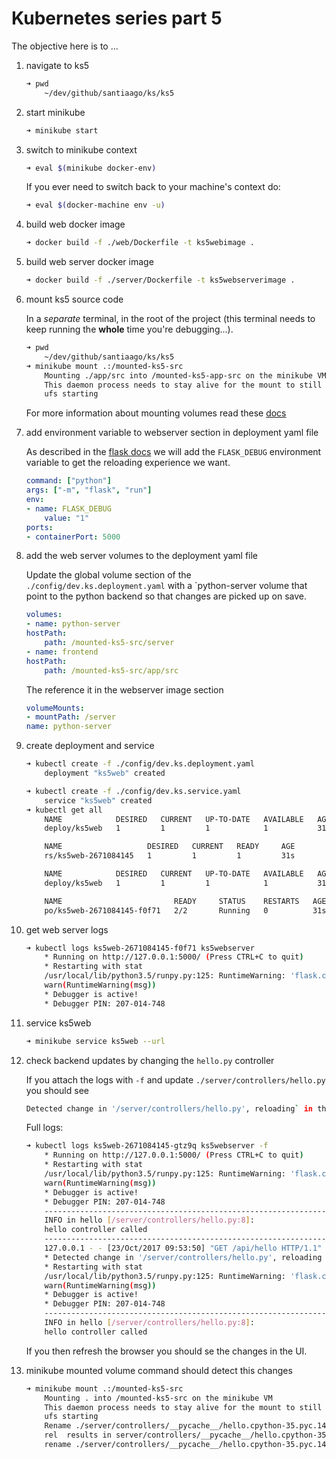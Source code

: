 # Kubernetes series part 5

The objective here is to ...

1. navigate to ks5

    ```bash
    ➜ pwd
        ~/dev/github/santiaago/ks/ks5
    ```

1. start minikube

    ```bash
    ➜ minikube start
    ```

1. switch to minikube context

    ```bash
    ➜ eval $(minikube docker-env)
    ```

    If you ever need to switch back to your machine's context do:

    ```bash
    ➜ eval $(docker-machine env -u)
    ```

1. build web docker image

    ```bash
    ➜ docker build -f ./web/Dockerfile -t ks5webimage .
    ```

1. build web server docker image

    ```bash
    ➜ docker build -f ./server/Dockerfile -t ks5webserverimage .
    ```

1. mount ks5 source code

    In a _separate_ terminal, in the root of the project (this terminal needs to keep running the **whole** time you're debugging...).

    ```bash
    ➜ pwd
        ~/dev/github/santiaago/ks/ks5
    ➜ minikube mount .:/mounted-ks5-src
        Mounting ./app/src into /mounted-ks5-app-src on the minikube VM
        This daemon process needs to stay alive for the mount to still be accessible...
        ufs starting
    ```

    For more information about mounting volumes read these [docs](https://github.com/kubernetes/minikube/blob/master/docs/host_folder_mount.md)

1. add environment variable to webserver section in deployment yaml file

    As described in the [flask docs](http://flask.pocoo.org/docs/0.12/server/) we will add the `FLASK_DEBUG` environment variable to get the reloading experience we want.

    ```yaml
    command: ["python"]
    args: ["-m", "flask", "run"]
    env:
    - name: FLASK_DEBUG
        value: "1"
    ports:
    - containerPort: 5000
    ```

1. add the web server volumes to the deployment yaml file

    Update the global volume section of the `./config/dev.ks.deployment.yaml` with a `python-server volume that point to the python backend so that changes are picked up on save.

    ```yaml
    volumes:
    - name: python-server
    hostPath:
        path: /mounted-ks5-src/server
    - name: frontend
    hostPath:
        path: /mounted-ks5-src/app/src
    ```

    The reference it in the webserver image section

    ```yaml
    volumeMounts:
    - mountPath: /server
    name: python-server
    ```

1. create deployment and service

    ```bash
    ➜ kubectl create -f ./config/dev.ks.deployment.yaml
        deployment "ks5web" created

    ➜ kubectl create -f ./config/dev.ks.service.yaml
        service "ks5web" created
    ➜ kubectl get all
        NAME            DESIRED   CURRENT   UP-TO-DATE   AVAILABLE   AGE
        deploy/ks5web   1         1         1            1           31s

        NAME                   DESIRED   CURRENT   READY     AGE
        rs/ks5web-2671084145   1         1         1         31s

        NAME            DESIRED   CURRENT   UP-TO-DATE   AVAILABLE   AGE
        deploy/ks5web   1         1         1            1           31s

        NAME                         READY     STATUS    RESTARTS   AGE
        po/ks5web-2671084145-f0f71   2/2       Running   0          31s
    ```

1. get web server logs

    ```bash
    ➜ kubectl logs ks5web-2671084145-f0f71 ks5webserver
        * Running on http://127.0.0.1:5000/ (Press CTRL+C to quit)
        * Restarting with stat
        /usr/local/lib/python3.5/runpy.py:125: RuntimeWarning: 'flask.cli' found in sys.modules after import of package 'flask', but prior to execution of 'flask.cli'; this may result in unpredictable behaviour
        warn(RuntimeWarning(msg))
        * Debugger is active!
        * Debugger PIN: 207-014-748
    ```

1. service ks5web

    ```bash
    ➜ minikube service ks5web --url
    ```

1. check backend updates by changing the `hello.py` controller

    If you attach the logs with `-f` and update `./server/controllers/hello.py` you should see

    ```bash
    Detected change in '/server/controllers/hello.py', reloading` in the logs.
    ```

    Full logs:
    ```bash
    ➜ kubectl logs ks5web-2671084145-gtz9q ks5webserver -f
        * Running on http://127.0.0.1:5000/ (Press CTRL+C to quit)
        * Restarting with stat
        /usr/local/lib/python3.5/runpy.py:125: RuntimeWarning: 'flask.cli' found in sys.modules after import of package 'flask', but prior to execution of 'flask.cli'; this may result in unpredictable behaviour
        warn(RuntimeWarning(msg))
        * Debugger is active!
        * Debugger PIN: 207-014-748
        --------------------------------------------------------------------------------
        INFO in hello [/server/controllers/hello.py:8]:
        hello controller called
        --------------------------------------------------------------------------------
        127.0.0.1 - - [23/Oct/2017 09:53:50] "GET /api/hello HTTP/1.1" 200 -
        * Detected change in '/server/controllers/hello.py', reloading
        * Restarting with stat
        /usr/local/lib/python3.5/runpy.py:125: RuntimeWarning: 'flask.cli' found in sys.modules after import of package 'flask', but prior to execution of 'flask.cli'; this may result in unpredictable behaviour
        warn(RuntimeWarning(msg))
        * Debugger is active!
        * Debugger PIN: 207-014-748
        --------------------------------------------------------------------------------
        INFO in hello [/server/controllers/hello.py:8]:
        hello controller called
    ```

    If you then refresh the browser you should se the changes in the UI.

1. minikube mounted volume command should detect this changes

    ```bash
    ➜ minikube mount .:/mounted-ks5-src
        Mounting . into /mounted-ks5-src on the minikube VM
        This daemon process needs to stay alive for the mount to still be accessible...
        ufs starting
        Rename ./server/controllers/__pycache__/hello.cpython-35.pyc.140423133386000 to hello.cpython-35.pyc
        rel  results in server/controllers/__pycache__/hello.cpython-35.pyc
        rename ./server/controllers/__pycache__/hello.cpython-35.pyc.140423133386000 to server/controllers/__pycache__/hello.cpython-35.pyc gets <nil>
    ```